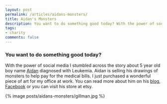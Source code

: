 ```yaml
---
layout: post
permalink: /articles/aidans-monsters/
title: Aidan's Monsters
description: You want to do something good today? With the power of social media I stumbled across the story about 5 year old boy name Aidan diagnosed with Leukemia. Aidan is selling his drawings of monsters to help pay for the medical bills. I just purchased a wonderful piece of art for my office at work.
tags:
- charity
comments: false
---
```


<h3>You want to do something good today?</h3>
<p>With the power of social media I stumbled across the story about 5 year old boy name <a href="http://aidforaidan.wordpress.com">Aidan</a> diagnosed with Leukemia. Aidan is selling his <!--http://www.etsy.com/shop/AidansMonsters-->drawings of monsters to help pay for the medical bills. I just purchased a wonderful piece of art for my office at work. You can read more about him on his <a href="http://aidforaidan.wordpress.com">blog</a>, <a href="http://www.facebook.com/pages/Aid-for-Aidan/168065143207856?v=wall">Facebook</a> or you can visit his store at <!--http://www.etsy.com/shop/AidansMonsters-->etsy.</p>
<p>{% image posts/aidans-monsters/gillman.jpg %}</p>
